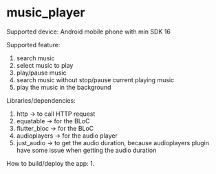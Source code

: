# music_player

Supported device: Android mobile phone with min SDK 16

Supported feature:
1. search music
2. select music to play
3. play/pause music
4. search music without stop/pause current playing music
5. play the music in the background

Libraries/dependencies:
1. http -> to call HTTP request
2. equatable -> for the BLoC
3. flutter_bloc -> for the BLoC
4. audioplayers -> for the audio player
5. just_audio -> to get the audio duration, because audioplayers plugin have some issue when getting the audio duration

How to build/deploy the app:
1. 

